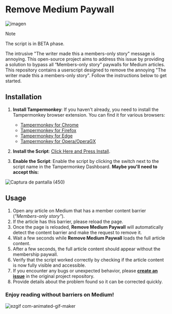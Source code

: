 # Remove Medium Paywall
![imagen](https://github.com/livrasand/RemoveMediumPaywall/assets/104039397/4f0ab270-6c28-4622-971a-60b67dbdc87e)

> [!NOTE]
> The script is in BETA phase.

The intrusive "The writer made this a members-only story" message is annoying. This open-source project aims to address this issue by providing a solution to bypass all “Members-only story” paywalls for Medium articles. This repository contains a userscript designed to remove the annoying "The writer made this a members-only story". Follow the instructions below to get started.

## Installation

1. **Install Tampermonkey**:
   If you haven't already, you need to install the Tampermonkey browser extension. You can find it for various browsers:
   - [Tampermonkey for Chrome](https://chrome.google.com/webstore/detail/tampermonkey/dhdgffkkebhmkfjojejmpbldmpobfkfo)
   - [Tampermonkey for Firefox](https://addons.mozilla.org/en-US/firefox/addon/tampermonkey/)
   - [Tampermonkey for Edge](https://microsoftedge.microsoft.com/addons/detail/tampermonkey/iikmkjmpaadaobahmlepeloendndfphd)
   - [Tampermonkey for Opera/OperaGX](https://addons.opera.com/en-gb/extensions/details/tampermonkey-beta/)

2. **Install the Script**:
   [Click Here and Press Install](Remove-Medium-Paywall.user.js?raw=True).

3. **Enable the Script**:
   Enable the script by clicking the switch next to the script name in the Tampermonkey Dashboard.
**Maybe you'll need to accept this:**

![Captura de pantalla (450)](https://github.com/livrasand/RemoveMediumPaywall/assets/104039397/60f881ef-cf13-497e-ae54-a1307ae6eef3)

## Usage

1. Open any article on Medium that has a member content barrier (_"Members-only story"_).
2. If the article has this barrier, please reload the page.
3. Once the page is reloaded, **Remove Medium Paywall** will automatically detect the content barrier and make the request to remove it.
4. Wait a few seconds while **Remove Medium Paywall** loads the full article content.
5. After a few seconds, the full article content should appear without the membership paywall.
6. Verify that the script worked correctly by checking if the article content is now fully visible and accessible.
7. If you encounter any bugs or unexpected behavior, please **[create an issue](https://github.com/livrasand/RemoveMediumPaywall/issues)** in the original project repository.
8. Provide details about the problem found so it can be corrected quickly.

### Enjoy reading without barriers on Medium!

![ezgif com-animated-gif-maker](https://github.com/livrasand/RemoveMediumPaywall/assets/104039397/416fe227-be7e-48f3-9b0b-b1c7d8bb2a14)
